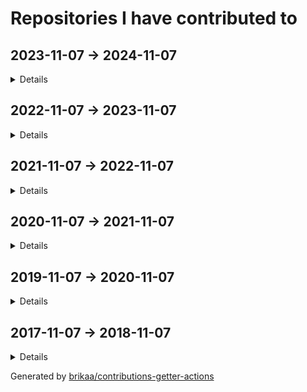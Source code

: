 # Repositories I have contributed to

## 2023-11-07 -> 2024-11-07

<details>

### ⭐ [engineer-man/piston](https://github.com/engineer-man/piston) - [10 commits](https://github.com/engineer-man/piston/commits?author=Brikaa&since=2023-11-07&until=2024-11-08) - JavaScript
A high performance general purpose code execution engine.

### [envicutor/envicutor](https://github.com/envicutor/envicutor) - [109 commits](https://github.com/envicutor/envicutor/commits?author=Brikaa&since=2023-11-07&until=2024-11-08) - Rust
Source code for the Envicutor code execution system.

### [Brikaa/gpa-calculator](https://github.com/Brikaa/gpa-calculator) - [1 commit](https://github.com/Brikaa/gpa-calculator/commits?author=Brikaa&since=2023-11-07&until=2024-11-08) - JavaScript
Calculate your expected GPA on http://newecom.fci.cu.edu.eg/

### [envicutor/drafts](https://github.com/envicutor/drafts) - [110 commits](https://github.com/envicutor/drafts/commits?author=Brikaa&since=2023-11-07&until=2024-11-08) - no primary language
Issues and drafts for Envicutor

### [envicutor/documentation](https://github.com/envicutor/documentation) - [35 commits](https://github.com/envicutor/documentation/commits?author=Brikaa&since=2023-11-07&until=2024-11-08) - TeX
Envicutor code execution system documentation

### [Brikaa/dotfiles](https://github.com/Brikaa/dotfiles) - [16 commits](https://github.com/Brikaa/dotfiles/commits?author=Brikaa&since=2023-11-07&until=2024-11-08) - Shell
My dotfiles

### [Brikaa/newecom-monitor](https://github.com/Brikaa/newecom-monitor) - [1 commit](https://github.com/Brikaa/newecom-monitor/commits?author=Brikaa&since=2023-11-07&until=2024-11-08) - Python
Monitor the registration status in http://newecom.fci-cu.edu.eg/

### [Brikaa/brikaa.github.io](https://github.com/Brikaa/brikaa.github.io) - [1 commit](https://github.com/Brikaa/brikaa.github.io/commits?author=Brikaa&since=2023-11-07&until=2024-11-08) - HTML
Omar Brikaa's personal website.

### [Brikaa/problem-solving](https://github.com/Brikaa/problem-solving) - [115 commits](https://github.com/Brikaa/problem-solving/commits?author=Brikaa&since=2023-11-07&until=2024-11-08) - C++
Problems solved in the problem solving course

### [Brikaa/distributed-systems-assignment-2](https://github.com/Brikaa/distributed-systems-assignment-2) - [93 commits](https://github.com/Brikaa/distributed-systems-assignment-2/commits?author=Brikaa&since=2023-11-07&until=2024-11-08) - Java
Usage of Java EE to implement an elearning system with a microservices architecture

### [Brikaa/security-assignment-2](https://github.com/Brikaa/security-assignment-2) - [68 commits](https://github.com/Brikaa/security-assignment-2/commits?author=Brikaa&since=2023-11-07&until=2024-11-08) - Java
Penetration testing, fixing vulnerabilities

### [Brikaa/distributed-systems-assignment-1](https://github.com/Brikaa/distributed-systems-assignment-1) - [45 commits](https://github.com/Brikaa/distributed-systems-assignment-1/commits?author=Brikaa&since=2023-11-07&until=2024-11-08) - Java
Socket programming to create a book borrowing application

### [Brikaa/tools-3-project](https://github.com/Brikaa/tools-3-project) - [41 commits](https://github.com/Brikaa/tools-3-project/commits?author=Brikaa&since=2023-11-07&until=2024-11-08) - Go
no description

### [Brikaa/security-assignment-1](https://github.com/Brikaa/security-assignment-1) - [29 commits](https://github.com/Brikaa/security-assignment-1/commits?author=Brikaa&since=2023-11-07&until=2024-11-08) - JavaScript
DES, RSA, penetration testing, security improvements to an open-source website

### [Brikaa/ml-assignment-3](https://github.com/Brikaa/ml-assignment-3) - [27 commits](https://github.com/Brikaa/ml-assignment-3/commits?author=Brikaa&since=2023-11-07&until=2024-11-08) - Python
SVM using scikit-learn, MLP and CNN using Keras

### [Brikaa/soft-computing-assignment-3](https://github.com/Brikaa/soft-computing-assignment-3) - [21 commits](https://github.com/Brikaa/soft-computing-assignment-3/commits?author=Brikaa&since=2023-11-07&until=2024-11-08) - Rust
A fuzzy control system

### [Brikaa/soft-computing-assignment-4](https://github.com/Brikaa/soft-computing-assignment-4) - [21 commits](https://github.com/Brikaa/soft-computing-assignment-4/commits?author=Brikaa&since=2023-11-07&until=2024-11-08) - Rust
A neural network with configurable number of layers and activation functions

### [Brikaa/theory-assignment-2](https://github.com/Brikaa/theory-assignment-2) - [20 commits](https://github.com/Brikaa/theory-assignment-2/commits?author=Brikaa&since=2023-11-07&until=2024-11-08) - Java
NFA, DFA

### [Brikaa/soft-computing-assignment-2](https://github.com/Brikaa/soft-computing-assignment-2) - [18 commits](https://github.com/Brikaa/soft-computing-assignment-2/commits?author=Brikaa&since=2023-11-07&until=2024-11-08) - Rust
Genetic algorithm for curve fitting

### [Brikaa/ml-assignment-1](https://github.com/Brikaa/ml-assignment-1) - [17 commits](https://github.com/Brikaa/ml-assignment-1/commits?author=Brikaa&since=2023-11-07&until=2024-11-08) - HTML
Linear regression using scikit-learn, logistic regression from scratch

### [Brikaa/security-des-task](https://github.com/Brikaa/security-des-task) - [10 commits](https://github.com/Brikaa/security-des-task/commits?author=Brikaa&since=2023-11-07&until=2024-11-08) - Rust
no description

### [envicutor/docs-builder](https://github.com/envicutor/docs-builder) - [8 commits](https://github.com/envicutor/docs-builder/commits?author=Brikaa&since=2023-11-07&until=2024-11-08) - Makefile
Utilities to build the docs

### [Brikaa/ml-assignment-2](https://github.com/Brikaa/ml-assignment-2) - [5 commits](https://github.com/Brikaa/ml-assignment-2/commits?author=Brikaa&since=2023-11-07&until=2024-11-08) - Python
Decision trees using scikit-learn, KNN from scratch

### [Brikaa/web-engineering-presentation](https://github.com/Brikaa/web-engineering-presentation) - [4 commits](https://github.com/Brikaa/web-engineering-presentation/commits?author=Brikaa&since=2023-11-07&until=2024-11-08) - TypeScript
no description

### [envicutor/docs-workflows](https://github.com/envicutor/docs-workflows) - [4 commits](https://github.com/envicutor/docs-workflows/commits?author=Brikaa&since=2023-11-07&until=2024-11-08) - no primary language
Common GitHub workflows that are used in building and deploying the docs

### [Brikaa/cloud-task-3](https://github.com/Brikaa/cloud-task-3) - [2 commits](https://github.com/Brikaa/cloud-task-3/commits?author=Brikaa&since=2023-11-07&until=2024-11-08) - Shell
no description

### [Brikaa/remote-presentation-control](https://github.com/Brikaa/remote-presentation-control) - [1 commit](https://github.com/Brikaa/remote-presentation-control/commits?author=Brikaa&since=2023-11-07&until=2024-11-08) - HTML
Simple tool to simulate left and right arrow keys remotely

### [envicutor/assets](https://github.com/envicutor/assets) - [1 commit](https://github.com/envicutor/assets/commits?author=Brikaa&since=2023-11-07&until=2024-11-08) - no primary language
no description

### [cs-math/gpa-calc](https://github.com/cs-math/gpa-calc) - [1 commit](https://github.com/cs-math/gpa-calc/commits?author=Brikaa&since=2023-11-07&until=2024-11-08) - Python
Calculate your expected GPA on newecom.fci.cu.edu.eg

### [Brikaa/theory-task-1](https://github.com/Brikaa/theory-task-1) - [1 commit](https://github.com/Brikaa/theory-task-1/commits?author=Brikaa&since=2023-11-07&until=2024-11-08) - Java
no description

### [Brikaa/security-rsa-task](https://github.com/Brikaa/security-rsa-task) - [1 commit](https://github.com/Brikaa/security-rsa-task/commits?author=Brikaa&since=2023-11-07&until=2024-11-08) - C++
no description

### [Brikaa/theory-task-2](https://github.com/Brikaa/theory-task-2) - [1 commit](https://github.com/Brikaa/theory-task-2/commits?author=Brikaa&since=2023-11-07&until=2024-11-08) - no primary language
no description

</details>

## 2022-11-07 -> 2023-11-07

<details>

### ⭐ [excalidraw/excalidraw](https://github.com/excalidraw/excalidraw) - [1 commit](https://github.com/excalidraw/excalidraw/commits?author=Brikaa&since=2022-11-07&until=2023-11-08) - TypeScript
Virtual whiteboard for sketching hand-drawn like diagrams

### ⭐ [antonkomarev/github-profile-views-counter](https://github.com/antonkomarev/github-profile-views-counter) - [2 commits](https://github.com/antonkomarev/github-profile-views-counter/commits?author=Brikaa&since=2022-11-07&until=2023-11-08) - PHP
It counts how many times your GitHub profile has been viewed. Free cloud micro-service.

### ⭐ [engineer-man/piston](https://github.com/engineer-man/piston) - [5 commits](https://github.com/engineer-man/piston/commits?author=Brikaa&since=2022-11-07&until=2023-11-08) - JavaScript
A high performance general purpose code execution engine.

### [engineer-man/emkc](https://github.com/engineer-man/emkc) - [2 commits](https://github.com/engineer-man/emkc/commits?author=Brikaa&since=2022-11-07&until=2023-11-08) - JavaScript
Engineer Man Knowledge Center

### [cs-math/cs-math.github.io](https://github.com/cs-math/cs-math.github.io) - [1 commit](https://github.com/cs-math/cs-math.github.io/commits?author=Brikaa&since=2022-11-07&until=2023-11-08) - JavaScript
Code for /dev/null team in Cairo University CS-Math Society

### [sda-assignment/sda-assignment](https://github.com/sda-assignment/sda-assignment) - [168 commits](https://github.com/sda-assignment/sda-assignment/commits?author=Brikaa&since=2022-11-07&until=2023-11-08) - Java
Usage of principles learnt in the Software Design and Architecture course to create an abstract e-payment system

### [zeitwlamoon/zeitwlamoon.github.io](https://github.com/zeitwlamoon/zeitwlamoon.github.io) - [77 commits](https://github.com/zeitwlamoon/zeitwlamoon.github.io/commits?author=Brikaa&since=2022-11-07&until=2023-11-08) - HTML
Discover Egypt through the eyes of Zeit W Lamoon, the Dubai-based destination to a culinary taste sensation. Established in 2021, Zeit W Lamoon means ‘Oil and lemon,’ which form an authentic Egyptian mixture to spice up the “Fava Beans” dish, also known as “Foul Medammes,” the primary element of Egyptian street food.

### [Brikaa/dotfiles](https://github.com/Brikaa/dotfiles) - [48 commits](https://github.com/Brikaa/dotfiles/commits?author=Brikaa&since=2022-11-07&until=2023-11-08) - Shell
My dotfiles

### [Brikaa/os-semaphore-assignment](https://github.com/Brikaa/os-semaphore-assignment) - [43 commits](https://github.com/Brikaa/os-semaphore-assignment/commits?author=Brikaa&since=2022-11-07&until=2023-11-08) - Java
Producer-consumer problem

### [Ali-Esmat/SW-Tools-Project](https://github.com/Ali-Esmat/SW-Tools-Project) - [39 commits](https://github.com/Ali-Esmat/SW-Tools-Project/commits?author=Brikaa&since=2022-11-07&until=2023-11-08) - Java
no description

### [envicutor/drafts](https://github.com/envicutor/drafts) - [22 commits](https://github.com/envicutor/drafts/commits?author=Brikaa&since=2022-11-07&until=2023-11-08) - no primary language
Issues and drafts for Envicutor

### [fci-ai-project/ai-project](https://github.com/fci-ai-project/ai-project) - [19 commits](https://github.com/fci-ai-project/ai-project/commits?author=Brikaa&since=2022-11-07&until=2023-11-08) - Prolog
Single-player Connect-N game using configurable Minimax and Alpha-Beta pruning algorithms

### [Brikaa/sw-tools-lab-task](https://github.com/Brikaa/sw-tools-lab-task) - [14 commits](https://github.com/Brikaa/sw-tools-lab-task/commits?author=Brikaa&since=2022-11-07&until=2023-11-08) - Java
Setting up JBoss EAP 7.1, example REST API

### [Brikaa/algo-assignment-3](https://github.com/Brikaa/algo-assignment-3) - [9 commits](https://github.com/Brikaa/algo-assignment-3/commits?author=Brikaa&since=2022-11-07&until=2023-11-08) - C++
Dynamic programming and greedy algorithms problems

### [Brikaa/newecom-monitor](https://github.com/Brikaa/newecom-monitor) - [7 commits](https://github.com/Brikaa/newecom-monitor/commits?author=Brikaa&since=2022-11-07&until=2023-11-08) - Python
Monitor the registration status in http://newecom.fci-cu.edu.eg/

### [Brikaa/piston-test-tools](https://github.com/Brikaa/piston-test-tools) - [5 commits](https://github.com/Brikaa/piston-test-tools/commits?author=Brikaa&since=2022-11-07&until=2023-11-08) - Python
no description

### [Brikaa/contributions-getter-actions](https://github.com/Brikaa/contributions-getter-actions) - [108 commits](https://github.com/Brikaa/contributions-getter-actions/commits?author=Brikaa&since=2022-11-07&until=2023-11-08) - TypeScript
A highly configurable GitHub Action can be used to update your profile's README with the repositories you have committed in

### [Brikaa/ai-assignment-2](https://github.com/Brikaa/ai-assignment-2) - [50 commits](https://github.com/Brikaa/ai-assignment-2/commits?author=Brikaa&since=2022-11-07&until=2023-11-08) - Prolog
Usage of BFS or A* algorithm to solve a dominoes and bombs puzzle (AI Assignment)

### [Brikaa/tools-3-project](https://github.com/Brikaa/tools-3-project) - [46 commits](https://github.com/Brikaa/tools-3-project/commits?author=Brikaa&since=2022-11-07&until=2023-11-08) - Go
no description

### [Brikaa/testing-assignment-1](https://github.com/Brikaa/testing-assignment-1) - [34 commits](https://github.com/Brikaa/testing-assignment-1/commits?author=Brikaa&since=2022-11-07&until=2023-11-08) - HTML
JUnit, graph coverage

### [Brikaa/ai-assignment-1](https://github.com/Brikaa/ai-assignment-1) - [32 commits](https://github.com/Brikaa/ai-assignment-1/commits?author=Brikaa&since=2022-11-07&until=2023-11-08) - Prolog
Prolog basics

### [seam-project/seam-project](https://github.com/seam-project/seam-project) - [29 commits](https://github.com/seam-project/seam-project/commits?author=Brikaa&since=2022-11-07&until=2023-11-08) - no primary language
no description

### [Brikaa/contributions-getter](https://github.com/Brikaa/contributions-getter) - [24 commits](https://github.com/Brikaa/contributions-getter/commits?author=Brikaa&since=2022-11-07&until=2023-11-08) - TypeScript
A JavaScript/TypeScript library that gets all of the repositories a user has contributed to since their account's creation

### [Brikaa/cpl-js-research](https://github.com/Brikaa/cpl-js-research) - [22 commits](https://github.com/Brikaa/cpl-js-research/commits?author=Brikaa&since=2022-11-07&until=2023-11-08) - TeX
Evaluation of different JavaScript language design characteristics (Concepts of Programming Languages assignment)

### [Brikaa/problem-solving](https://github.com/Brikaa/problem-solving) - [17 commits](https://github.com/Brikaa/problem-solving/commits?author=Brikaa&since=2022-11-07&until=2023-11-08) - C++
Problems solved in the problem solving course

### [envicutor/docs-workflows](https://github.com/envicutor/docs-workflows) - [14 commits](https://github.com/envicutor/docs-workflows/commits?author=Brikaa&since=2022-11-07&until=2023-11-08) - no primary language
Common GitHub workflows that are used in building and deploying the docs

### [envicutor/docs-builder](https://github.com/envicutor/docs-builder) - [12 commits](https://github.com/envicutor/docs-builder/commits?author=Brikaa&since=2022-11-07&until=2023-11-08) - Makefile
Utilities to build the docs

### [Brikaa/testing-assignment-2](https://github.com/Brikaa/testing-assignment-2) - [10 commits](https://github.com/Brikaa/testing-assignment-2/commits?author=Brikaa&since=2022-11-07&until=2023-11-08) - RobotFramework
Usage of Robot Framework with Selenium to test the UI of a website (SW Testing assignment)

### [seam-project/unitime-docker](https://github.com/seam-project/unitime-docker) - [9 commits](https://github.com/seam-project/unitime-docker/commits?author=Brikaa&since=2022-11-07&until=2023-11-08) - Shell
no description

### [Brikaa/cpl-js-generic-research](https://github.com/Brikaa/cpl-js-generic-research) - [7 commits](https://github.com/Brikaa/cpl-js-generic-research/commits?author=Brikaa&since=2022-11-07&until=2023-11-08) - C++
A report about generic programming in JavaScript (Concepts of Programming Languages assignment)

### [Brikaa/seam-quality-attributes](https://github.com/Brikaa/seam-quality-attributes) - [7 commits](https://github.com/Brikaa/seam-quality-attributes/commits?author=Brikaa&since=2022-11-07&until=2023-11-08) - TeX
A report about different quality attributes and metrics of measuring them (SW maintenance assignment)

### [fci-ai-project/fci-ai-project.github.io](https://github.com/fci-ai-project/fci-ai-project.github.io) - [4 commits](https://github.com/fci-ai-project/fci-ai-project.github.io/commits?author=Brikaa&since=2022-11-07&until=2023-11-08) - TeX
no description

### [Brikaa/maintenance-models-assignment](https://github.com/Brikaa/maintenance-models-assignment) - [4 commits](https://github.com/Brikaa/maintenance-models-assignment/commits?author=Brikaa&since=2022-11-07&until=2023-11-08) - TeX
A report about why we study SW maintenance and the quick-fix maintenance model

### [Brikaa/Brikaa](https://github.com/Brikaa/Brikaa) - [4 commits](https://github.com/Brikaa/Brikaa/commits?author=Brikaa&since=2022-11-07&until=2023-11-08) - no primary language
no description

### [Brikaa/web-engineering-presentation](https://github.com/Brikaa/web-engineering-presentation) - [2 commits](https://github.com/Brikaa/web-engineering-presentation/commits?author=Brikaa&since=2022-11-07&until=2023-11-08) - TypeScript
no description

### [seam-project/sonarqube-compose](https://github.com/seam-project/sonarqube-compose) - [1 commit](https://github.com/seam-project/sonarqube-compose/commits?author=Brikaa&since=2022-11-07&until=2023-11-08) - no primary language
no description

</details>

## 2021-11-07 -> 2022-11-07

<details>

### ⭐ [microsoft/vscode](https://github.com/microsoft/vscode) - [1 commit](https://github.com/microsoft/vscode/commits?author=Brikaa&since=2021-11-07&until=2022-11-08) - TypeScript
Visual Studio Code

### ⭐ [engineer-man/piston](https://github.com/engineer-man/piston) - [10 commits](https://github.com/engineer-man/piston/commits?author=Brikaa&since=2021-11-07&until=2022-11-08) - JavaScript
A high performance general purpose code execution engine.

### [microsoft/vscode-wiki](https://github.com/microsoft/vscode-wiki) - [2 commits](https://github.com/microsoft/vscode-wiki/commits?author=Brikaa&since=2021-11-07&until=2022-11-08) - no primary language
A repository to make changes to the vscode Wiki on GitHub

### [engineer-man/emkc](https://github.com/engineer-man/emkc) - [46 commits](https://github.com/engineer-man/emkc/commits?author=Brikaa&since=2021-11-07&until=2022-11-08) - JavaScript
Engineer Man Knowledge Center

### [cs-math/cs-math.github.io](https://github.com/cs-math/cs-math.github.io) - [1 commit](https://github.com/cs-math/cs-math.github.io/commits?author=Brikaa&since=2021-11-07&until=2022-11-08) - JavaScript
Code for /dev/null team in Cairo University CS-Math Society

### [Brikaa/gpa-calculator](https://github.com/Brikaa/gpa-calculator) - [7 commits](https://github.com/Brikaa/gpa-calculator/commits?author=Brikaa&since=2021-11-07&until=2022-11-08) - JavaScript
Calculate your expected GPA on http://newecom.fci.cu.edu.eg/

### [Brikaa/solid-geometry-tools](https://github.com/Brikaa/solid-geometry-tools) - [14 commits](https://github.com/Brikaa/solid-geometry-tools/commits?author=Brikaa&since=2021-11-07&until=2022-11-08) - JavaScript
Solid Geometry Tools

### [Brikaa/syntax-warriors](https://github.com/Brikaa/syntax-warriors) - [99 commits](https://github.com/Brikaa/syntax-warriors/commits?author=Brikaa&since=2021-11-07&until=2022-11-08) - JavaScript
no description

### [Brikaa/dotfiles](https://github.com/Brikaa/dotfiles) - [95 commits](https://github.com/Brikaa/dotfiles/commits?author=Brikaa&since=2021-11-07&until=2022-11-08) - Shell
My dotfiles

### [Brikaa/newecom-monitor](https://github.com/Brikaa/newecom-monitor) - [13 commits](https://github.com/Brikaa/newecom-monitor/commits?author=Brikaa&since=2021-11-07&until=2022-11-08) - Python
Monitor the registration status in http://newecom.fci-cu.edu.eg/

### [Brikaa/piston-test-tools](https://github.com/Brikaa/piston-test-tools) - [13 commits](https://github.com/Brikaa/piston-test-tools/commits?author=Brikaa&since=2021-11-07&until=2022-11-08) - Python
no description

### [Brikaa/faster-blackboard](https://github.com/Brikaa/faster-blackboard) - [9 commits](https://github.com/Brikaa/faster-blackboard/commits?author=Brikaa&since=2021-11-07&until=2022-11-08) - JavaScript
A chrome extension that skips the intermediate page that BlackBoard opens before showing a PDF

### [Brikaa/gram-schmidt-calculator](https://github.com/Brikaa/gram-schmidt-calculator) - [5 commits](https://github.com/Brikaa/gram-schmidt-calculator/commits?author=Brikaa&since=2021-11-07&until=2022-11-08) - JavaScript
no description

### [Brikaa/parking-system-procedural](https://github.com/Brikaa/parking-system-procedural) - [3 commits](https://github.com/Brikaa/parking-system-procedural/commits?author=Brikaa&since=2021-11-07&until=2022-11-08) - Python
no description

### [AbsoluteZero000/Typing_thingy](https://github.com/AbsoluteZero000/Typing_thingy) - [2 commits](https://github.com/AbsoluteZero000/Typing_thingy/commits?author=Brikaa&since=2021-11-07&until=2022-11-08) - JavaScript
typeracer clone thingy

### [zeitwlamoon/zeitwlamoon.github.io](https://github.com/zeitwlamoon/zeitwlamoon.github.io) - [1 commit](https://github.com/zeitwlamoon/zeitwlamoon.github.io/commits?author=Brikaa&since=2021-11-07&until=2022-11-08) - HTML
Discover Egypt through the eyes of Zeit W Lamoon, the Dubai-based destination to a culinary taste sensation. Established in 2021, Zeit W Lamoon means ‘Oil and lemon,’ which form an authentic Egyptian mixture to spice up the “Fava Beans” dish, also known as “Foul Medammes,” the primary element of Egyptian street food.

### [fishing-calendar/fishing-calendar.github.io](https://github.com/fishing-calendar/fishing-calendar.github.io) - [10 commits](https://github.com/fishing-calendar/fishing-calendar.github.io/commits?author=Brikaa&since=2021-11-07&until=2022-11-08) - JavaScript
Shows the spring and neap tide days

### [technomuscles/technomuscles](https://github.com/technomuscles/technomuscles) - [9 commits](https://github.com/technomuscles/technomuscles/commits?author=Brikaa&since=2021-11-07&until=2022-11-08) - no primary language
TechnoMuscles repository (a repository to practice JIRA integration with projects) (Software Process and Quality Management course)

</details>

## 2020-11-07 -> 2021-11-07

<details>

### ⭐ [PyGithub/PyGithub](https://github.com/PyGithub/PyGithub) - [2 commits](https://github.com/PyGithub/PyGithub/commits?author=Brikaa&since=2020-11-07&until=2021-11-08) - Python
Typed interactions with the GitHub API v3

### ⭐ [engineer-man/piston](https://github.com/engineer-man/piston) - [43 commits](https://github.com/engineer-man/piston/commits?author=Brikaa&since=2020-11-07&until=2021-11-08) - JavaScript
A high performance general purpose code execution engine.

### [engineer-man/piston-bot](https://github.com/engineer-man/piston-bot) - [3 commits](https://github.com/engineer-man/piston-bot/commits?author=Brikaa&since=2020-11-07&until=2021-11-08) - Python
I Run Code bot on Discord

### [engineer-man/emkc](https://github.com/engineer-man/emkc) - [59 commits](https://github.com/engineer-man/emkc/commits?author=Brikaa&since=2020-11-07&until=2021-11-08) - JavaScript
Engineer Man Knowledge Center

### [cs-math/cs-math.github.io](https://github.com/cs-math/cs-math.github.io) - [134 commits](https://github.com/cs-math/cs-math.github.io/commits?author=Brikaa&since=2020-11-07&until=2021-11-08) - JavaScript
Code for /dev/null team in Cairo University CS-Math Society

### [zeitwlamoon/zeitwlamoon.github.io](https://github.com/zeitwlamoon/zeitwlamoon.github.io) - [52 commits](https://github.com/zeitwlamoon/zeitwlamoon.github.io/commits?author=Brikaa&since=2020-11-07&until=2021-11-08) - HTML
Discover Egypt through the eyes of Zeit W Lamoon, the Dubai-based destination to a culinary taste sensation. Established in 2021, Zeit W Lamoon means ‘Oil and lemon,’ which form an authentic Egyptian mixture to spice up the “Fava Beans” dish, also known as “Foul Medammes,” the primary element of Egyptian street food.

### [Brikaa/brikaa.github.io](https://github.com/Brikaa/brikaa.github.io) - [2 commits](https://github.com/Brikaa/brikaa.github.io/commits?author=Brikaa&since=2020-11-07&until=2021-11-08) - HTML
Omar Brikaa's personal website.

### [cs-math/gpa-calc](https://github.com/cs-math/gpa-calc) - [7 commits](https://github.com/cs-math/gpa-calc/commits?author=Brikaa&since=2020-11-07&until=2021-11-08) - Python
Calculate your expected GPA on newecom.fci.cu.edu.eg

</details>

## 2019-11-07 -> 2020-11-07

<details>

### [engineer-man/emkc](https://github.com/engineer-man/emkc) - [19 commits](https://github.com/engineer-man/emkc/commits?author=Brikaa&since=2019-11-07&until=2020-11-08) - JavaScript
Engineer Man Knowledge Center

### [Open-Source-Project-Collaboration/board-game-playing-ai](https://github.com/Open-Source-Project-Collaboration/board-game-playing-ai) - [35 commits](https://github.com/Open-Source-Project-Collaboration/board-game-playing-ai/commits?author=Brikaa&since=2019-11-07&until=2020-11-08) - Python
Chess AI using Neural Network and Min/Max algorithm and tree pruning

### [projectunic0rn/pub-workspace](https://github.com/projectunic0rn/pub-workspace) - [2 commits](https://github.com/projectunic0rn/pub-workspace/commits?author=Brikaa&since=2019-11-07&until=2020-11-08) - Python
pub workspace apps

### [Open-Source-Project-Collaboration/osc-bot](https://github.com/Open-Source-Project-Collaboration/osc-bot) - [222 commits](https://github.com/Open-Source-Project-Collaboration/osc-bot/commits?author=Brikaa&since=2019-11-07&until=2020-11-08) - Python
A discord bot that automates the process of voting on and creating projects and GitHub teams.

### [Open-Source-Project-Collaboration/blockchain-distributed-streaming-api](https://github.com/Open-Source-Project-Collaboration/blockchain-distributed-streaming-api) - [1 commit](https://github.com/Open-Source-Project-Collaboration/blockchain-distributed-streaming-api/commits?author=Brikaa&since=2019-11-07&until=2020-11-08) - no primary language
no description

</details>

## 2017-11-07 -> 2018-11-07

<details>

### ⭐ [geekcomputers/Python](https://github.com/geekcomputers/Python) - [1 commit](https://github.com/geekcomputers/Python/commits?author=Brikaa&since=2017-11-07&until=2018-11-08) - Python
My Python Examples

</details>

Generated by [brikaa/contributions-getter-actions](https://github.com/brikaa/contributions-getter-actions)

